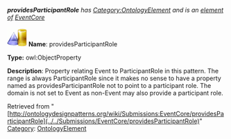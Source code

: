 ___providesParticipantRole__ has [Category:OntologyElement](../../Category/OntologyElement "Category:OntologyElement") and is an [element of](../../Property/ElementOf "Property:ElementOf") [EventCore](../../Submissions/EventCore "Submissions:EventCore")_


  




[![ObjectProperty](../../images/thumb/c/c3/ObjectProperty.gif/45px-ObjectProperty.gif)](../../Image/ObjectProperty.gif "ObjectProperty")
__Name__: providesParticipantRole 


__Type:__ owl:ObjectProperty 


__Description__: Property relating Event to ParticipantRole in this pattern. The range is always ParticipantRole since it makes no sense to have a property named as providesParticipantRole not to point to a participant role. The domain is not set to Event as non-Event may also provide a participant role. 





Retrieved from "[http://ontologydesignpatterns.org/wiki/Submissions:EventCore/providesParticipantRole](../../Submissions/EventCore/providesParticipantRole)"
 [Category](http://ontologydesignpatterns.org/wiki/Special:Categories "Special:Categories"): [OntologyElement](../../Category/OntologyElement "Category:OntologyElement")